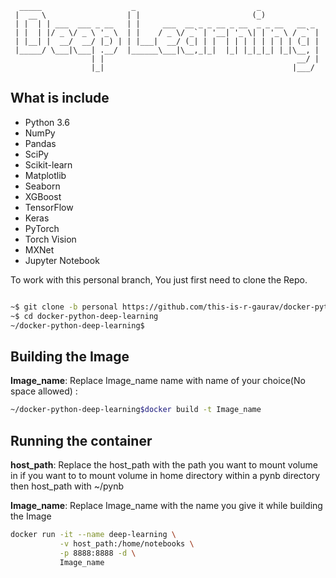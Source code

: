 ```
  _____                    _                           _
 |  __ \                  | |                         (_)
 | |  | | ___  ___ _ __   | |     ___  __ _ _ __ _ __  _ _ __   __ _
 | |  | |/ _ \/ _ \ '_ \  | |    / _ \/ _` | '__| '_ \| | '_ \ / _` |
 | |__| |  __/  __/ |_) | | |___|  __/ (_| | |  | | | | | | | | (_| |
 |_____/ \___|\___| .__/  |______\___|\__,_|_|  |_| |_|_|_| |_|\__, |
                  | |                                           __/ |
                  |_|                                          |___/
```


## What is include
- Python 3.6
- NumPy
- Pandas
- SciPy
- Scikit-learn
- Matplotlib
- Seaborn
- XGBoost
- TensorFlow
- Keras
- PyTorch
- Torch Vision
- MXNet
- Jupyter Notebook

To work with this personal branch, You just first need to clone the Repo. 
```sh

~$ git clone -b personal https://github.com/this-is-r-gaurav/docker-python-deep-learning.git
~$ cd docker-python-deep-learning
~/docker-python-deep-learning$
```

## Building the Image
**Image_name**: Replace Image_name name with name of your choice(No space allowed) : 
```sh
~/docker-python-deep-learning$docker build -t Image_name
```

## Running the container
**host_path**: Replace the host_path with the path you want to mount volume in if you want to to mount volume in home directory within a pynb directory then host_path with ~/pynb

**Image_name**: Replace Image_name with the name you give it while building the Image

```sh
docker run -it --name deep-learning \
           -v host_path:/home/notebooks \
           -p 8888:8888 -d \
           Image_name
```
